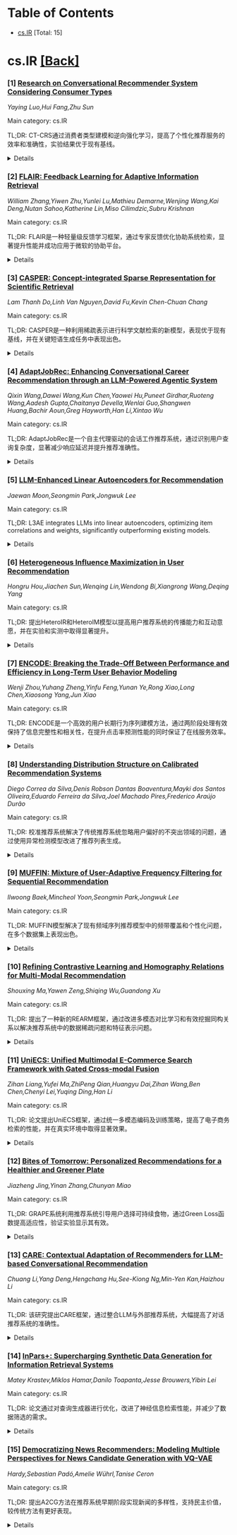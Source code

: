 <div id=toc></div>

# Table of Contents

- [cs.IR](#cs.IR) [Total: 15]


<div id='cs.IR'></div>

# cs.IR [[Back]](#toc)

### [1] [Research on Conversational Recommender System Considering Consumer Types](https://arxiv.org/abs/2508.13209)
*Yaying Luo,Hui Fang,Zhu Sun*

Main category: cs.IR

TL;DR: CT-CRS通过消费者类型建模和逆向强化学习，提高了个性化推荐服务的效率和准确性，实验结果优于现有基线。


<details>
  <summary>Details</summary>
Motivation: 现有方法忽视了用户异质的决策风格和知识水平限制了推荐系统的准确性和效率。本研究旨在通过整合消费者类型模型和先进的策略优化增强对话推荐系统的个性化服务。

Method: CT-CRS利用交互历史和微调大型语言模型来实时推断用户类型，并将用户类型融入状态表示中，通过设计类型自适应策略来动态调整推荐的粒度、多样性和属性查询复杂性。使用逆向强化学习优化对话策略，使代理能够在消费者类型条件下近似专家策略。

Result: 在LastFM、Amazon-Book和Yelp上的实验表明，CT-CRS相较于强基线提高了推荐成功率，减少了交互轮数。消融实验证实了消费者类型建模和逆向强化学习对性能提升具有显著贡献。

Conclusion: CT-CRS通过结合消费者类型模型和逆向强化学习，实现了对用户决策风格和知识水平的动态适应，从而提升了推荐系统的个性化程度和效率。实验结果表明，CT-CRS在推荐成功率和交互轮数方面优于现有强基线。

Abstract: Conversational Recommender Systems (CRS) provide personalized services
through multi-turn interactions, yet most existing methods overlook users'
heterogeneous decision-making styles and knowledge levels, which constrains
both accuracy and efficiency. To address this gap, we propose CT-CRS (Consumer
Type-Enhanced Conversational Recommender System), a framework that integrates
consumer type modeling into dialogue recommendation. Based on consumer type
theory, we define four user categories--dependent, efficient, cautious, and
expert--derived from two dimensions: decision-making style (maximizers vs.
satisficers) and knowledge level (high vs. low). CT-CRS employs interaction
histories and fine-tunes the large language model to automatically infer user
types in real time, avoiding reliance on static questionnaires. We incorporate
user types into state representation and design a type-adaptive policy that
dynamically adjusts recommendation granularity, diversity, and attribute query
complexity. To further optimize the dialogue policy, we adopt Inverse
Reinforcement Learning (IRL), enabling the agent to approximate expert-like
strategies conditioned on consumer type. Experiments on LastFM, Amazon-Book,
and Yelp show that CTCRS improves recommendation success rate and reduces
interaction turns compared to strong baselines. Ablation studies confirm that
both consumer type modeling and IRL contribute significantly to performance
gains. These results demonstrate that CT-CRS offers a scalable and
interpretable solution for enhancing CRS personalization through the
integration of psychological modeling and advanced policy optimization.

</details>


### [2] [FLAIR: Feedback Learning for Adaptive Information Retrieval](https://arxiv.org/abs/2508.13390)
*William Zhang,Yiwen Zhu,Yunlei Lu,Mathieu Demarne,Wenjing Wang,Kai Deng,Nutan Sahoo,Katherine Lin,Miso Cilimdzic,Subru Krishnan*

Main category: cs.IR

TL;DR: FLAIR是一种轻量级反馈学习框架，通过专家反馈优化协助系统检索，显著提升性能并成功应用于微软的协助平台。


<details>
  <summary>Details</summary>
Motivation: 随着大型语言模型（LLMs）的进步，技术场景中协助系统的需求增加，需要专门的信息检索解决方案。

Method: FLAIR采用轻量级的反馈学习框架，通过集成领域专家反馈来调整协助系统的检索策略。其操作分为两阶段：离线阶段通过用户反馈和从文档合成的问题获取指标，并以去中心化方式存储这些指标。在线阶段则使用双轨排名机制结合原始相似度分数和收集的指标。

Result: FLAIR在大量实际场景中实现了先前未见过的查询性能的显著提升，超越了当前最先进的方法。

Conclusion: FLAIR成功集成到Copilot DECO中，已在微软为成千上万用户服务，显示出其在实际环境中的可扩展性和有效性。

Abstract: Recent advances in Large Language Models (LLMs) have driven the adoption of
copilots in complex technical scenarios, underscoring the growing need for
specialized information retrieval solutions. In this paper, we introduce FLAIR,
a lightweight, feedback learning framework that adapts copilot systems'
retrieval strategies by integrating domain-specific expert feedback. FLAIR
operates in two stages: an offline phase obtains indicators from (1) user
feedback and (2) questions synthesized from documentation, storing these
indicators in a decentralized manner. An online phase then employs a two-track
ranking mechanism to combine raw similarity scores with the collected
indicators. This iterative setup refines retrieval performance for any query.
Extensive real-world evaluations of FLAIR demonstrate significant performance
gains on both previously seen and unseen queries, surpassing state-of-the-art
approaches. The system has been successfully integrated into Copilot DECO,
serving thousands of users at Microsoft, demonstrating its scalability and
effectiveness in operational environments.

</details>


### [3] [CASPER: Concept-integrated Sparse Representation for Scientific Retrieval](https://arxiv.org/abs/2508.13394)
*Lam Thanh Do,Linh Van Nguyen,David Fu,Kevin Chen-Chuan Chang*

Main category: cs.IR

TL;DR: CASPER是一种利用稀疏表示进行科学文献检索的新模型，表现优于现有基线，并在关键短语生成任务中表现出色。


<details>
  <summary>Details</summary>
Motivation: 科学文献的指数增长使研究人员难以跟上文献的进展。因此，提出了一种新的检索模型来帮助解决这个问题。

Method: 提出了CASPER，一个稀疏检索模型，利用词元和关键短语作为表示单元，在稀疏嵌入空间中表示查询和文档。通过挖掘学术引用作为训练数据，包括标题、引用上下文、作者指定的关键短语和共同引用。

Result: CASPER在八个科学检索基准上优于强大的密集和稀疏检索基线。同时，通过简单的后处理，CASPER在关键短语生成任务中表现出与CopyRNN相当的竞争力，并且速度快近四倍。

Conclusion: CASPER在科学文献检索和关键短语生成任务中表现优异，是一种高效且准确的模型。

Abstract: The exponential growth of scientific literature has made it increasingly
difficult for researchers to keep up with the literature. In an attempt to
alleviate this problem, we propose CASPER, a sparse retrieval model for
scientific search that utilizes tokens and keyphrases as representation units
(i.e. dimensions in the sparse embedding space), enabling it to represent
queries and documents with research concepts and match them at both granular
and conceptual levels. To overcome the lack of suitable training data, we
propose mining training data by leveraging scholarly references (i.e. signals
that capture how research concepts of papers are expressed in different
settings), including titles, citation contexts, author-assigned keyphrases, and
co-citations. CASPER outperforms strong dense and sparse retrieval baselines on
eight scientific retrieval benchmarks. Moreover, we demonstrate that through
simple post-processing, CASPER can be effectively used for the keyphrase
generation tasks, achieving competitive performance with the established
CopyRNN while producing more diverse keyphrases and being nearly four times
faster.

</details>


### [4] [AdaptJobRec: Enhancing Conversational Career Recommendation through an LLM-Powered Agentic System](https://arxiv.org/abs/2508.13423)
*Qixin Wang,Dawei Wang,Kun Chen,Yaowei Hu,Puneet Girdhar,Ruoteng Wang,Aadesh Gupta,Chaitanya Devella,Wenlai Guo,Shangwen Huang,Bachir Aoun,Greg Hayworth,Han Li,Xintao Wu*

Main category: cs.IR

TL;DR: AdaptJobRec是一个自主代理驱动的会话工作推荐系统，通过识别用户查询复杂度，显著减少响应延迟并提升推荐准确性。


<details>
  <summary>Details</summary>
Motivation: 为了平衡处理复杂查询和减少响应延迟之间的权衡，在会话推荐系统中引入更先进的自主代理技术。

Method: 提出了一种名为AdaptJobRec的会话工作推荐系统，该系统利用自主代理集成个性化推荐算法工具，并通过用户查询复杂度识别机制来减少响应延迟。

Result: 在Walmart的真实职业推荐场景中，AdaptJobRec将平均响应延迟减少了高达53.3%，同时显著提高了推荐准确性。

Conclusion: AdaptJobRec系统成功解决了会话推荐系统中复杂查询处理与响应延迟之间的权衡问题，提升了推荐效率。

Abstract: In recent years, recommendation systems have evolved from providing a single
list of recommendations to offering a comprehensive suite of topic focused
services. To better accomplish this task, conversational recommendation systems
(CRS) have progressed from basic retrieval augmented LLM generation to agentic
systems with advanced reasoning and self correction capabilities. However,
agentic systems come with notable response latency, a longstanding challenge
for conversational recommendation systems. To balance the trade off between
handling complex queries and minimizing latency, we propose AdaptJobRec, the
first conversational job recommendation system that leverages autonomous agent
to integrate personalized recommendation algorithm tools. The system employs a
user query complexity identification mechanism to minimize response latency.
For straightforward queries, the agent directly selects the appropriate tool
for rapid responses. For complex queries, the agent uses the memory processing
module to filter chat history for relevant content, then passes the results to
the intelligent task decomposition planner, and finally executes the tasks
using personalized recommendation tools. Evaluation on Walmart's real world
career recommendation scenarios demonstrates that AdaptJobRec reduces average
response latency by up to 53.3% compared to competitive baselines, while
significantly improving recommendation accuracy.

</details>


### [5] [LLM-Enhanced Linear Autoencoders for Recommendation](https://arxiv.org/abs/2508.13500)
*Jaewan Moon,Seongmin Park,Jongwuk Lee*

Main category: cs.IR

TL;DR: L3AE integrates LLMs into linear autoencoders, optimizing item correlations and weights, significantly outperforming existing models.


<details>
  <summary>Details</summary>
Motivation: The motivation is to overcome the limitations of existing linear autoencoders that rely on sparse word co-occurrence, by capturing rich textual semantics through the integration of large language models.

Method: The methodology involves integrating LLMs into the LAE framework using a two-phase optimization strategy: constructing a semantic item-to-item correlation matrix and learning an item-to-item weight matrix with collaborative signals. Each phase is optimized through closed-form solutions.

Result: L3AE achieves substantial improvements over state-of-the-art LLM-enhanced models in terms of Recall@20 and NDCG@20 on benchmark datasets.

Conclusion: L3AE significantly outperforms existing models by achieving gains of 27.6% in Recall@20 and 39.3% in NDCG@20 on benchmark datasets.

Abstract: Large language models (LLMs) have been widely adopted to enrich the semantic
representation of textual item information in recommender systems. However,
existing linear autoencoders (LAEs) that incorporate textual information rely
on sparse word co-occurrence patterns, limiting their ability to capture rich
textual semantics. To address this, we propose L3AE, the first integration of
LLMs into the LAE framework. L3AE effectively integrates the heterogeneous
knowledge of textual semantics and user-item interactions through a two-phase
optimization strategy. (i) L3AE first constructs a semantic item-to-item
correlation matrix from LLM-derived item representations. (ii) It then learns
an item-to-item weight matrix from collaborative signals while distilling
semantic item correlations as regularization. Notably, each phase of L3AE is
optimized through closed-form solutions, ensuring global optimality and
computational efficiency. Extensive experiments demonstrate that L3AE
consistently outperforms state-of-the-art LLM-enhanced models on three
benchmark datasets, achieving gains of 27.6% in Recall@20 and 39.3% in NDCG@20.
The source code is available at https://github.com/jaewan7599/L3AE_CIKM2025.

</details>


### [6] [Heterogeneous Influence Maximization in User Recommendation](https://arxiv.org/abs/2508.13517)
*Hongru Hou,Jiachen Sun,Wenqing Lin,Wendong Bi,Xiangrong Wang,Deqing Yang*

Main category: cs.IR

TL;DR: 提出HeteroIR和HeteroIM模型以提高用户推荐系统的传播能力和互动意愿，并在实验和实测中取得显著提升。


<details>
  <summary>Details</summary>
Motivation: 现有的推荐方法和影响力最大化方法在信息传播和用户互动意愿方面存在缺陷，为了提高推荐效果和信息传播效率，提出新模型解决此问题。

Method: HeteroIR通过一个两阶段框架来释放用户推荐系统的信息传播潜力，而HeteroIM则通过增量选择最具影响力的被推荐者并根据可达传播集中的邀请者和被邀请者数量进行重新排序来实现。

Result: 实验表明HeteroIR和HeteroIM在信息传播和互动意愿上优于现有方法，且在腾讯的平台上测试取得了8.5%和10%的性能提升。

Conclusion: 所提出的HeteroIR和HeteroIM模型在用户推荐系统中能显著提高信息传播并增强用户参与度，实验结果表明其性能优于现有的主流方法，被部署在腾讯在线游戏平台后也取得了明显的提升。

Abstract: User recommendation systems enhance user engagement by encouraging users to
act as inviters to interact with other users (invitees), potentially fostering
information propagation. Conventional recommendation methods typically focus on
modeling interaction willingness. Influence-Maximization (IM) methods focus on
identifying a set of users to maximize the information propagation. However,
existing methods face two significant challenges. First, recommendation methods
fail to unleash the candidates' spread capability. Second, IM methods fail to
account for the willingness to interact. To solve these issues, we propose two
models named HeteroIR and HeteroIM. HeteroIR provides an intuitive solution to
unleash the dissemination potential of user recommendation systems. HeteroIM
fills the gap between the IM method and the recommendation task, improving
interaction willingness and maximizing spread coverage. The HeteroIR introduces
a two-stage framework to estimate the spread profits. The HeteroIM
incrementally selects the most influential invitee to recommend and rerank
based on the number of reverse reachable (RR) sets containing inviters and
invitees. RR set denotes a set of nodes that can reach a target via
propagation. Extensive experiments show that HeteroIR and HeteroIM
significantly outperform the state-of-the-art baselines with the p-value <
0.05. Furthermore, we have deployed HeteroIR and HeteroIM in Tencent's online
gaming platforms and gained an 8.5\% and 10\% improvement in the online A/B
test, respectively. Implementation codes are available at
https://github.com/socialalgo/HIM.

</details>


### [7] [ENCODE: Breaking the Trade-Off Between Performance and Efficiency in Long-Term User Behavior Modeling](https://arxiv.org/abs/2508.13567)
*Wenji Zhou,Yuhang Zheng,Yinfu Feng,Yunan Ye,Rong Xiao,Long Chen,Xiaosong Yang,Jun Xiao*

Main category: cs.IR

TL;DR: ENCODE是一个高效的用户长期行为序列建模方法，通过两阶段处理有效保持了信息完整性和相关性，在提升点击率预测性能的同时保证了在线服务效率。


<details>
  <summary>Details</summary>
Motivation: 现有方法在长期序列建模中损害了对完整序列信息的使用以及与当前目标项的相关性，导致在线服务系统性能受影响，亟需改进。

Method: 两阶段序列建模方法ENCODE，包括离线提取阶段和在线推断阶段。在离线提取阶段，通过聚类整个行为序列以提取准确用户兴趣，在线推断阶段则使用现成的用户兴趣预测与目标项的关联。使用基于度量学习的降维算法，以及统一的相关性度量提高效率。

Result: ENCODE成功满足了对长期序列信息的完整使用和高相关性提取要求，实现了在线服务效率与精度的良好平衡，在实验中表现出色，并与最新技术对比证明了其有效性和效率。

Conclusion: 提出了一种高效的两阶段长期序列建模方法ENCODE，有效提升了用户兴趣的精度和在线服务的效率。

Abstract: Long-term user behavior sequences are a goldmine for businesses to explore
users' interests to improve Click-Through Rate. However, it is very challenging
to accurately capture users' long-term interests from their long-term behavior
sequences and give quick responses from the online serving systems. To meet
such requirements, existing methods "inadvertently" destroy two basic
requirements in long-term sequence modeling: R1) make full use of the entire
sequence to keep the information as much as possible; R2) extract information
from the most relevant behaviors to keep high relevance between learned
interests and current target items. The performance of online serving systems
is significantly affected by incomplete and inaccurate user interest
information obtained by existing methods. To this end, we propose an efficient
two-stage long-term sequence modeling approach, named as EfficieNt Clustering
based twO-stage interest moDEling (ENCODE), consisting of offline extraction
stage and online inference stage. It not only meets the aforementioned two
basic requirements but also achieves a desirable balance between online service
efficiency and precision. Specifically, in the offline extraction stage, ENCODE
clusters the entire behavior sequence and extracts accurate interests. To
reduce the overhead of the clustering process, we design a metric
learning-based dimension reduction algorithm that preserves the relative
pairwise distances of behaviors in the new feature space. While in the online
inference stage, ENCODE takes the off-the-shelf user interests to predict the
associations with target items. Besides, to further ensure the relevance
between user interests and target items, we adopt the same relevance metric
throughout the whole pipeline of ENCODE. The extensive experiment and
comparison with SOTA have demonstrated the effectiveness and efficiency of our
proposed ENCODE.

</details>


### [8] [Understanding Distribution Structure on Calibrated Recommendation Systems](https://arxiv.org/abs/2508.13568)
*Diego Correa da Silva,Denis Robson Dantas Boaventura,Mayki dos Santos Oliveira,Eduardo Ferreira da Silva,Joel Machado Pires,Frederico Araújo Durão*

Main category: cs.IR

TL;DR: 校准推荐系统解决了传统推荐系统忽略用户偏好的不突出领域的问题，通过使用异常检测模型改进了推荐列表生成。


<details>
  <summary>Details</summary>
Motivation: 传统推荐系统可能会忽略用户偏好的不突出领域，从而影响用户体验。

Method: 实现了一种校准推荐系统，该系统应用三种分布来确保推荐列表中包含用户偏好的不突出领域。为了处理这些高维度数据，使用了十五种模型来理解这些分布结构。

Result: 评估了来自电影领域的三个数据集，结果表明异常检测模型能够更好地理解分布结构。校准系统生成的推荐列表类似于传统推荐系统，允许用户在相同程度上改变他们的偏好群体。

Conclusion: 校准推荐系统具有包括用户偏好中不突出领域的能力，提供与传统推荐系统类似的用户体验。

Abstract: Traditional recommender systems aim to generate a recommendation list
comprising the most relevant or similar items to the user's profile. These
approaches can create recommendation lists that omit item genres from the less
prominent areas of a user's profile, thereby undermining the user's experience.
To solve this problem, the calibrated recommendation system provides a
guarantee of including less representative areas in the recommended list. The
calibrated context works with three distributions. The first is from the user's
profile, the second is from the candidate items, and the last is from the
recommendation list. These distributions are G-dimensional, where G is the
total number of genres in the system. This high dimensionality requires a
different evaluation method, considering that traditional recommenders operate
in a one-dimensional data space. In this sense, we implement fifteen models
that help to understand how these distributions are structured. We evaluate the
users' patterns in three datasets from the movie domain. The results indicate
that the models of outlier detection provide a better understanding of the
structures. The calibrated system creates recommendation lists that act
similarly to traditional recommendation lists, allowing users to change their
groups of preferences to the same degree.

</details>


### [9] [MUFFIN: Mixture of User-Adaptive Frequency Filtering for Sequential Recommendation](https://arxiv.org/abs/2508.13670)
*Ilwoong Baek,Mincheol Yoon,Seongmin Park,Jongwuk Lee*

Main category: cs.IR

TL;DR: MUFFIN模型解决了现有频域序列推荐模型中的频带覆盖和个性化问题，在多个数据集上表现出色。


<details>
  <summary>Details</summary>
Motivation: 现有的频率域序列推荐模型具有限制的频带覆盖和缺乏个性化频率过滤的问题。为解决这些问题，该研究提出了一种新模型。

Method: 该研究提出了一个名为MUFFIN的模型，使用全局过滤模块(GFM)和局部过滤模块(LFM)来处理频谱，同时引入用户自适应过滤器(UAF)来生成用户特定的频率过滤器。

Result: 实验结果表明，MUFFIN在五个基准数据集上持续优于现有的频率域序列推荐模型。

Conclusion: 该研究提出了一种新的频域模型，MUFFIN，通过全局和局部过滤模块，与用户自适应过滤器结合，可以跨越整个频率范围捕捉到不同用户行为模式。实验表明，MUFFIN在五个基准数据集上表现优于现有的频域序列推荐模型。

Abstract: Sequential recommendation (SR) aims to predict users' subsequent interactions
by modeling their sequential behaviors. Recent studies have explored frequency
domain analysis, which effectively models periodic patterns in user sequences.
However, existing frequency-domain SR models still face two major drawbacks:
(i) limited frequency band coverage, often missing critical behavioral patterns
in a specific frequency range, and (ii) lack of personalized frequency
filtering, as they apply an identical filter for all users regardless of their
distinct frequency characteristics. To address these challenges, we propose a
novel frequency-domain model, Mixture of User-adaptive Frequency FIlteriNg
(MUFFIN), operating through two complementary modules. (i) The global filtering
module (GFM) handles the entire frequency spectrum to capture comprehensive
behavioral patterns. (ii) The local filtering module (LFM) selectively
emphasizes important frequency bands without excluding information from other
ranges. (iii) In both modules, the user-adaptive filter (UAF) is adopted to
generate user-specific frequency filters tailored to individual unique
characteristics. Finally, by aggregating both modules, MUFFIN captures diverse
user behavioral patterns across the full frequency spectrum. Extensive
experiments show that MUFFIN consistently outperforms state-of-the-art
frequency-domain SR models over five benchmark datasets. The source code is
available at https://github.com/ilwoong100/MUFFIN.

</details>


### [10] [Refining Contrastive Learning and Homography Relations for Multi-Modal Recommendation](https://arxiv.org/abs/2508.13745)
*Shouxing Ma,Yawen Zeng,Shiqing Wu,Guandong Xu*

Main category: cs.IR

TL;DR: 提出了一种新的REARM框架，通过改进多模态对比学习和有效挖掘同构关系以解决推荐系统中的数据稀疏问题和特征表示问题。


<details>
  <summary>Details</summary>
Motivation: 现有方法在真实场景中由于数据稀疏性受到限制，对模态特征的简单对比导致无效的表示，而对同构关系缺乏探索导致用户项之间的互动挖掘不充分。

Method: 采用元网络和正交约束策略补充多模态对比学习，并通过构建新的用户兴趣图和项目共同发生图与现有的用户共同发生图和项目语义图结合进行图学习。

Result: 使用REARM后，能够更好地区分模态共享和模态独特特征。

Conclusion: 实验结果表明，REARM在三个现实世界数据集上的性能优于多种最新基线。

Abstract: Multi-modal recommender system focuses on utilizing rich modal information (
i.e., images and textual descriptions) of items to improve recommendation
performance. The current methods have achieved remarkable success with the
powerful structure modeling capability of graph neural networks. However, these
methods are often hindered by sparse data in real-world scenarios. Although
contrastive learning and homography ( i.e., homogeneous graphs) are employed to
address the data sparsity challenge, existing methods still suffer two main
limitations: 1) Simple multi-modal feature contrasts fail to produce effective
representations, causing noisy modal-shared features and loss of valuable
information in modal-unique features; 2) The lack of exploration of the
homograph relations between user interests and item co-occurrence results in
incomplete mining of user-item interplay.
  To address the above limitations, we propose a novel framework for
\textbf{R}\textbf{E}fining multi-mod\textbf{A}l cont\textbf{R}astive learning
and ho\textbf{M}ography relations (\textbf{REARM}). Specifically, we complement
multi-modal contrastive learning by employing meta-network and orthogonal
constraint strategies, which filter out noise in modal-shared features and
retain recommendation-relevant information in modal-unique features. To mine
homogeneous relationships effectively, we integrate a newly constructed user
interest graph and an item co-occurrence graph with the existing user
co-occurrence and item semantic graphs for graph learning. The extensive
experiments on three real-world datasets demonstrate the superiority of REARM
to various state-of-the-art baselines. Our visualization further shows an
improvement made by REARM in distinguishing between modal-shared and
modal-unique features. Code is available
\href{https://github.com/MrShouxingMa/REARM}{here}.

</details>


### [11] [UniECS: Unified Multimodal E-Commerce Search Framework with Gated Cross-modal Fusion](https://arxiv.org/abs/2508.13843)
*Zihan Liang,Yufei Ma,ZhiPeng Qian,Huangyu Dai,Zihan Wang,Ben Chen,Chenyi Lei,Yuqing Ding,Han Li*

Main category: cs.IR

TL;DR: 论文提出UniECS框架，通过统一多模态编码及训练策略，提高了电子商务检索的性能，并在真实环境中取得显著效果。


<details>
  <summary>Details</summary>
Motivation: 当前的电子商务多模态检索系统存在两大局限性：为特定任务优化，并缺乏统一检索评估的全面基准。

Method: UniECS采用了灵活的架构，其中包括一个新的门控多模态编码器，结合了跨模态对齐损失、内部模态对比损失等多种训练策略，以及一种多模态基准M-BEER。

Result: 在M-BEER基准上，UniECS在跨模态任务上取得了显著提升，并在Kuaishou Inc.的电子商务搜索平台中实现了较大的CTR和收入增长。

Conclusion: UniECS在不同的电子商务基准上均表现优异，并在真实环境下取得了显著的实际效果。

Abstract: Current e-commerce multimodal retrieval systems face two key limitations:
they optimize for specific tasks with fixed modality pairings, and lack
comprehensive benchmarks for evaluating unified retrieval approaches. To
address these challenges, we introduce UniECS, a unified multimodal e-commerce
search framework that handles all retrieval scenarios across image, text, and
their combinations. Our work makes three key contributions. First, we propose a
flexible architecture with a novel gated multimodal encoder that uses adaptive
fusion mechanisms. This encoder integrates different modality representations
while handling missing modalities. Second, we develop a comprehensive training
strategy to optimize learning. It combines cross-modal alignment loss (CMAL),
cohesive local alignment loss (CLAL), intra-modal contrastive loss (IMCL), and
adaptive loss weighting. Third, we create M-BEER, a carefully curated
multimodal benchmark containing 50K product pairs for e-commerce search
evaluation. Extensive experiments demonstrate that UniECS consistently
outperforms existing methods across four e-commerce benchmarks with fine-tuning
or zero-shot evaluation. On our M-BEER bench, UniECS achieves substantial
improvements in cross-modal tasks (up to 28\% gain in R@10 for text-to-image
retrieval) while maintaining parameter efficiency (0.2B parameters) compared to
larger models like GME-Qwen2VL (2B) and MM-Embed (8B). Furthermore, we deploy
UniECS in the e-commerce search platform of Kuaishou Inc. across two search
scenarios, achieving notable improvements in Click-Through Rate (+2.74\%) and
Revenue (+8.33\%). The comprehensive evaluation demonstrates the effectiveness
of our approach in both experimental and real-world settings. Corresponding
codes, models and datasets will be made publicly available at
https://github.com/qzp2018/UniECS.

</details>


### [12] [Bites of Tomorrow: Personalized Recommendations for a Healthier and Greener Plate](https://arxiv.org/abs/2508.13870)
*Jiazheng Jing,Yinan Zhang,Chunyan Miao*

Main category: cs.IR

TL;DR: GRAPE系统利用推荐系统引导用户选择可持续食物，通过Green Loss函数提高适应性，验证实验显示其有效。


<details>
  <summary>Details</summary>
Motivation: 当前的可持续生活方法较为被动或对用户要求过高，因此需要一种更主动、有吸引力的方法。

Method: 使用了推荐系统来促进用户做出可持续的选择，并引入了Green Loss函数来适应不同的绿色指标优先级。

Result: 在真实数据集上的广泛实验表明，GRAPE系统有效。

Conclusion: GRAPE系统能够有效引导用户做出更可持续的食物选择。

Abstract: The recent emergence of extreme climate events has significantly raised
awareness about sustainable living. In addition to developing energy-saving
materials and technologies, existing research mainly relies on traditional
methods that encourage behavioral shifts towards sustainability, which can be
overly demanding or only passively engaging. In this work, we propose to employ
recommendation systems to actively nudge users toward more sustainable choices.
We introduce Green Recommender Aligned with Personalized Eating (GRAPE), which
is designed to prioritize and recommend sustainable food options that align
with users' evolving preferences. We also design two innovative Green Loss
functions that cater to green indicators with either uniform or differentiated
priorities, thereby enhancing adaptability across a range of scenarios.
Extensive experiments on a real-world dataset demonstrate the effectiveness of
our GRAPE.

</details>


### [13] [CARE: Contextual Adaptation of Recommenders for LLM-based Conversational Recommendation](https://arxiv.org/abs/2508.13889)
*Chuang Li,Yang Deng,Hengchang Hu,See-Kiong Ng,Min-Yen Kan,Haizhou Li*

Main category: cs.IR

TL;DR: 该研究提出CARE框架，通过整合LLM与外部推荐系统，大幅提高了对话推荐系统的准确性。


<details>
  <summary>Details</summary>
Motivation: 虽然当前LLM-based CRS方法使用零或少量样本生成基于用户查询的推荐，但由于缺乏领域适应性，存在推荐准确性低的问题，并且忽略了实体间或项目序列之间的协作关系。因此，需要一种新的方法来解决这些不足。

Method: 提出了一种叫做CARE（Contextual Adaptation of Recommenders）的框架，将外部推荐系统与LLM集成，利用实体级信息和上下文信息来提高推荐的准确性。

Result: 将外部推荐系统与LLM集成，并使用CARE框架来定制LLM以执行CRS任务，通过实体级信息以及对上下文的利用，推荐准确性在ReDial和INSPIRED数据集上平均提高了54%和25%。

Conclusion: CARE框架有效改善了现有的LLM-based CRS的推荐准确性，解决了其面临的主要挑战，并减少了外部推荐系统普遍存在的流行度偏差。

Abstract: We tackle the challenge of integrating large language models (LLMs) with
external recommender systems to enhance domain expertise in conversational
recommendation (CRS). Current LLM-based CRS approaches primarily rely on zero-
or few-shot methods for generating item recommendations based on user queries,
but this method faces two significant challenges: (1) without domain-specific
adaptation, LLMs frequently recommend items not in the target item space,
resulting in low recommendation accuracy; and (2) LLMs largely rely on dialogue
context for content-based recommendations, neglecting the collaborative
relationships among entities or item sequences. To address these limitations,
we introduce the CARE (Contextual Adaptation of Recommenders) framework. CARE
customizes LLMs for CRS tasks, and synergizes them with external recommendation
systems. CARE (a) integrates external recommender systems as domain experts,
producing recommendations through entity-level insights, and (b) enhances those
recommendations by leveraging contextual information for more accurate and
unbiased final recommendations using LLMs. Our results demonstrate that
incorporating external recommender systems with entity-level information
significantly enhances recommendation accuracy of LLM-based CRS by an average
of 54% and 25% for ReDial and INSPIRED datasets. The most effective strategy in
the CARE framework involves LLMs selecting and reranking candidate items that
external recommenders provide based on contextual insights. Our analysis
indicates that the CARE framework effectively addresses the identified
challenges and mitigates the popularity bias in the external recommender.

</details>


### [14] [InPars+: Supercharging Synthetic Data Generation for Information Retrieval Systems](https://arxiv.org/abs/2508.13930)
*Matey Krastev,Miklos Hamar,Danilo Toapanta,Jesse Brouwers,Yibin Lei*

Main category: cs.IR

TL;DR: 论文通过对查询生成器进行优化，改进了神经信息检索性能，并减少了数据筛选的需求。


<details>
  <summary>Details</summary>
Motivation: 改进神经信息检索（NIR）的合成查询生成管道，以提高检索性能并减少对数据筛选的需求。

Method: 使用大规模语言模型（LLM）生成训练数据的端到端框架，并验证了原有管道的有效性。随后通过对查询生成器进行对比偏好优化（CPO）微调和使用动态的链式思维优化提示来扩展管道。

Result: 引入的两项关键扩展显著提高了查询生成信号质量，提高了检索性能，并减少了筛选需求。所有代码、模型和合成数据集均已公开发布以支持进一步研究。

Conclusion: 研究通过扩展生成查询的管道，减少了对过度筛选的需求，同时提高了检索性能。

Abstract: This work revisits and extends synthetic query generation pipelines for
Neural Information Retrieval (NIR) by leveraging the InPars Toolkit, a
reproducible, end-to-end framework for generating training data using large
language models (LLMs). We first assess the reproducibility of the original
InPars, InPars-V2, and Promptagator pipelines on the SciFact benchmark and
validate their effectiveness using open-source reranker and generator models.
Building on this foundation, we introduce two key extensions to the pipeline:
(1) fine-tuning a query generator LLM via Contrastive Preference Optimization
(CPO) to improve the signal quality in generated queries, and (2) replacing
static prompt templates with dynamic, Chain-of-Thought (CoT) optimized prompts
using the DSPy framework. Our results show that both extensions reduce the need
for aggressive filtering while improving retrieval performance. All code,
models, and synthetic datasets are publicly released to support further
research at: \href{https://github.com/danilotpnta/IR2-project}{this https URL}.

</details>


### [15] [Democratizing News Recommenders: Modeling Multiple Perspectives for News Candidate Generation with VQ-VAE](https://arxiv.org/abs/2508.13978)
*Hardy,Sebastian Padó,Amelie Wührl,Tanise Ceron*

Main category: cs.IR

TL;DR: 提出A2CG方法在推荐系统早期阶段实现新闻的多样性，支持民主价值，较传统方法有更好表现。


<details>
  <summary>Details</summary>
Motivation: 当前的新闻推荐系统在提供多样性上存在重大问题，需要一种能够在系统的最初阶段实现多样性的方法，以支持民主价值。

Method: 提出一种称为Aspect-Aware Candidate Generation (A2CG)的新框架，该框架在最初管道阶段引入多样性，并使用Vector Quantized Variational Autoencoder (VQ-VAE)创建多方面的文章表示，以及一个仅解码的模型来学习用户偏好。

Result: 在MIND数据集上的实验表明，该方法能够在推荐管道的早期实现个性化与多样性之间的灵活平衡，并有效考虑增强民主价值的方面。

Conclusion: A2CG方法能够生成更多新颖、多样和偶然的候选项，并为民主化的新闻推荐系统提供了一个有前途的解决方案。

Abstract: Current News Recommender Systems based on past clicks are designed for
engagement, but come at the cost of limiting diversity in the suggested
content. While diversity-aware algorithms exist, they suffer from two major
limitations. First, they fail to account for normative diversity, which
requires fair access to a broad range of perspectives. Second, they typically
apply diversity late in the system's pipeline, after a lot of content has
already been filtered out. Both limitations confine their effectiveness and
prevent them from promoting true normative diversity in news recommendations.
  We propose Aspect-Aware Candidate Generation (A2CG) to address these
limitations. Our framework introduces diversity into the earliest pipeline
stage and uses a configurable mechanism to align diversity with specific
democratic goals. A2CG represents each news article using multiple aspects of
perspectives (e.g., sentiment, political leaning, frame) and uses a Vector
Quantized Variational Autoencoder (VQ-VAE) to create a discrete, multi-faceted
representation. A decoder-only model then learns user preferences over these
aspect codes. We then inject diversity directly by reversing the sign on some
of the query vector's aspects during the candidate retrieval process, ensuring
a more diverse set of candidates.
  Our method, evaluated on the MIND dataset, enables a flexible trade-off
between personalization and diversity early in the recommendation pipeline. It
also generates more novel, diverse, and serendipitous candidates while
effectively taking into account aspects that strengthen democratic values.
These empirical results make it a promising approach for downstream
democratized news recommendation systems.

</details>
